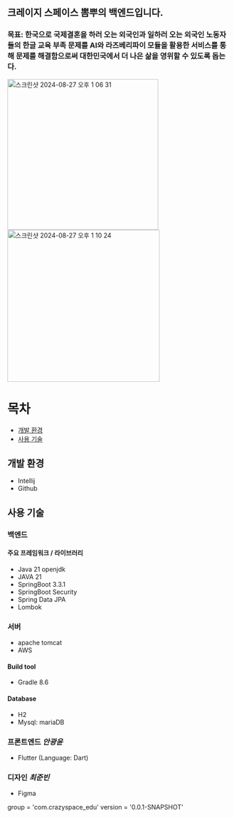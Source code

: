 ## 크레이지 스페이스 뽐뿌의 백엔드입니다.
### 목표: 한국으로 국제결혼을 하러 오는 외국인과 일하러 오는 외국인 노동자들의 한글 교육 부족 문제를 AI와 라즈베리파이 모듈을 활용한 서비스를 통해 문제를 해결함으로써 대한민국에서 더 나은 삶을 영위할 수 있도록 돕는다.
<img width="339" alt="스크린샷 2024-08-27 오후 1 06 31" src="https://github.com/user-attachments/assets/8955933e-103d-4385-a36e-6f01a609d9f2">
<img width="342" alt="스크린샷 2024-08-27 오후 1 10 24" src="https://github.com/user-attachments/assets/abd1fce1-af88-4fbf-b494-f688f3a96815">


# 목차
- [개발 환경](#개발-환경)
- [사용 기술](#사용-기술)

## 개발 환경
- Intellij
- Github

## 사용 기술
### 백엔드
#### 주요 프레임워크 / 라이브러리
- Java 21 openjdk
- JAVA 21
- SpringBoot 3.3.1
- SpringBoot Security
- Spring Data JPA
- Lombok

### 서버
- apache tomcat
- AWS

#### Build tool
- Gradle 8.6

#### Database
- H2
- Mysql: mariaDB

### 프론트엔드 *안광윤*
- Flutter (Language: Dart)

### 디자인 *최준빈*
- Figma

group = 'com.crazyspace_edu'
version = '0.0.1-SNAPSHOT'

